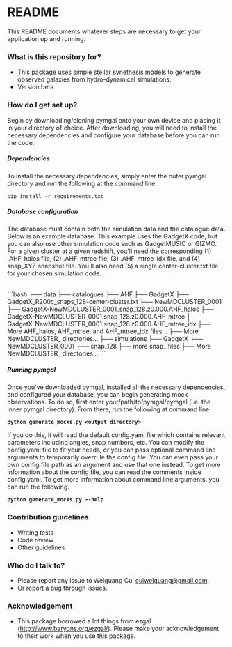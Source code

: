 # README

This README documents whatever steps are necessary to get your application up and running.

### What is this repository for?

-   This package uses simple stellar synethesis models to generate observed galaxies from hydro-dynamical simulations.
-   Version beta

### How do I get set up?

Begin by downloading/cloning pymgal onto your own device and placing it in your directory of choice. After downloading, you will need to install the necessary dependencies and configure your database before you can run the code.

##### Dependencies 

To install the necessary dependencies, simply enter the outer pymgal directory and run the following at the command line.

`pip install -r requirements.txt`


##### Database configuration

The database must contain both the simulation data and the catalogue data. Below is an example database. This example uses the GadgetX code, but you can also use other simulation code such as GadgetMUSIC or GIZMO. 
For a given cluster at a given redshift, you'll need the corresponding (1) .AHF_halos file, (2) .AHF_mtree file, (3) .AHF_mtree_idx file, and (4) snap_XYZ snapshot file. 
You'll also need (5) a single center-cluster.txt file for your chosen simulation code. 

<br />
```bash
├── data
    ├── catalogues
        ├── AHF
             ├── GadgetX 
                ├── GadgetX_R200c_snaps_128-center-cluster.txt
                ├── NewMDCLUSTER_0001
                     ├── GadgetX-NewMDCLUSTER_0001_snap_128.z0.000.AHF_halos
                     ├── GadgetX-NewMDCLUSTER_0001.snap_128.z0.000.AHF_mtree 
                     ├── GadgetX-NewMDCLUSTER_0001.snap_128.z0.000.AHF_mtree_idx
                     ├── More AHF_halos, AHF_mtree, and AHF_mtree_idx files...
                ├── More NewMDCLUSTER_ directories...
    ├── simulations
        ├── GadgetX
            ├── NewMDCLUSTER_0001
                ├── snap_128
                ├── more snap_ files 
            ├── More NewMDCLUSTER_ directories...
```  

##### Running pymgal

Once you've downloaded pymgal, installed all the necessary dependencies, and configured your database, you can begin generating mock observations. 
To do so, first enter your/path/to/pymgal/pymgal (i.e. the inner pymgal directory). From there, run the following at command line.
<br>

**`python generate_mocks.py <output directory>`**


If you do this, it will read the default config.yaml file which contains relevant parameters including angles, snap numbers, etc. 
You can modify the config.yaml file to fit your needs, or you can pass optional command line arguments to temporarily overrule the config file. You can even pass your own config file path as an argument and use that one instead. 
To get more information about the config file, you can read the comments inside config.yaml. To get more information about command line arguments, you can run the following. <br>

**`python generate_mocks.py --help`**

### Contribution guidelines

-   Writing tests
-   Code review
-   Other guidelines

### Who do I talk to?

-   Please report any issue to Weiguang Cui cuiweiguang@gmail.com.
-   Or report a bug through issues.

### Acknowledgement

-   This package borrowed a lot things from ezgal (<http://www.baryons.org/ezgal/>). Please make your acknowledgement to their work when you use this package.
